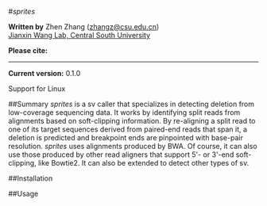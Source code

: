 #*sprites*

**Written by** Zhen Zhang (zhangz@csu.edu.cn)  
[Jianxin Wang Lab, Central South University](http://netlab.csu.edu.cn/)

**Please cite:**

---

**Current version:** 0.1.0

Support for Linux

##Summary
*sprites* is a sv caller that specializes in detecting deletion from low-coverage sequencing data. It works by identifying split reads from alignments based on soft-clipping information. By re-aligning a split read to one of its target sequences derived from paired-end reads that span it, a deletion is predicted and breakpoint ends are pinpointed with base-pair resolution. *sprites* uses alignments produced by BWA. Of course, it can also use those produced by other read aligners that support 5'- or 3'-end soft-clipping, like Bowtie2. It can also be extended to detect other types of sv.

##Installation

##Usage
